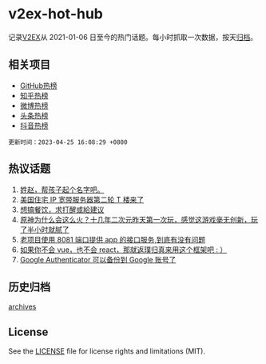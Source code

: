 # v2ex-hot-hub

 记录[V2EX](https://www.v2ex.com/)从 2021-01-06 日至今的热门话题。每小时抓取一次数据，按天[归档](archives)。
 
 ## 相关项目

- [GitHub热榜](https://github.com/snaildev/github-hot-hub)
- [知乎热榜](https://github.com/snaildev/zhihu-hot-hub)
- [微博热榜](https://github.com/snaildev/weibo-hot-hub)
- [头条热榜](https://github.com/snaildev/toutiao-hot-hub)
- [抖音热榜](https://github.com/snaildev/douyin-hot-hub)


 `更新时间：2023-04-25 16:08:29 +0800`

## 热议话题

1. [姓赵，帮孩子起个名字吧。](https://www.v2ex.com/t/935271)
1. [美国住宅 IP 宽带服务器第二轮 T 楼来了](https://www.v2ex.com/t/935151)
1. [想搞餐饮，求打醒或給建议](https://www.v2ex.com/t/935237)
1. [原神为什么会这么火？十几年二次元昨天第一次玩，感觉这游戏毫无创新，玩了半小时就腻了](https://www.v2ex.com/t/935202)
1. [老项目使用 8081 端口提供 app 的接口服务,到底有没有问题](https://www.v2ex.com/t/935265)
1. [如果你不会 vue，也不会 react，那就返璞归真来用这个框架吧 : ）](https://www.v2ex.com/t/935283)
1. [Google Authenticator 可以备份到 Google 账号了](https://www.v2ex.com/t/935204)

## 历史归档

[archives](archives)

## License

See the [LICENSE](LICENSE) file for license rights and limitations (MIT).
